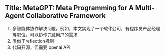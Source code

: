 ## Title: MetaGPT: Meta Programming for A Multi-Agent Collaborative Framework
1. 多智能体协作解决问题。例如，本文实现了一个软件公司，有程序员产品经理等职位，可以协作完成用户的需求
2. 类似于reflection机制
3. 代码开源，但需要 openai API